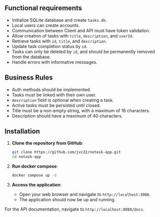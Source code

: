 ## Functional requirements

- Initialize SQLite database and create `tasks.db`.
- Local users can create accounts.
- Communication between Client and API must have token validation.
- Allow creation of tasks with `title`, `description`, and `userId`.
- Retrieve tasks with `id`, `title`, and `description`.
- Update task completion status by `id`.
- Tasks can only be deleted by `id`, and should be permanently removed from the database.
- Handle errors with informative messages.

## Business Rules

- Auth methods should be implemented.
- Tasks must be linked with their own user.
- `description` field is optional when creating a task.
- Active tasks must be persisted until closed.
- Title must be a non-empty string, with a maximum of 16 characters.
- Description should have a maximum of 40 characters.

## Installation

1. **Clone the repository from GitHub**:

   ```bash
   git clone https://github.com/jvc22/notask-app.git
   cd notask-app
   ```

2. **Run docker compose**:

    ```bash
   docker compose up -d
   ```

3. **Access the application**:
    - Open your web browser and navigate to `http://localhost:3000`.
    - The application should now be up and running.

For the API documentation, navigate to `http://localhost:8080/docs`.